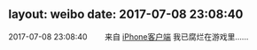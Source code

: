 layout: weibo
date: 2017-07-08 23:08:40
---
2017-07-08 23:08:40  &nbsp;&nbsp;&nbsp;&nbsp;&nbsp;&nbsp; 来自 <a href="http://app.weibo.com/t/feed/9ksdit" rel="nofollow">iPhone客户端</a>
我已腐烂在游戏里…… ​​​
